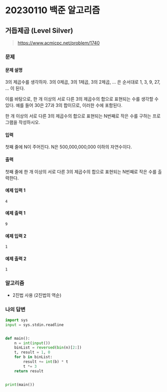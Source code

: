 # 20230110 백준 알고리즘

## 거듭제곱 (Level Silver)
> https://www.acmicpc.net/problem/1740

### 문제
#### 문제 설명
3의 제곱수를 생각하자. 3의 0제곱, 3의 1제곱, 3의 2제곱, ... 은 순서대로 1, 3, 9, 27, ... 이 된다.

이를 바탕으로, 한 개 이상의 서로 다른 3의 제곱수의 합으로 표현되는 수를 생각할 수 있다. 예를 들어 30은 27과 3의 합이므로, 이러한 수에 포함된다.

한 개 이상의 서로 다른 3의 제곱수의 합으로 표현되는 N번째로 작은 수를 구하는 프로그램을 작성하시오.

#### 입력
첫째 줄에 N이 주어진다. N은 500,000,000,000 이하의 자연수이다.

#### 출력
첫째 줄에 한 개 이상의 서로 다른 3의 제곱수의 합으로 표현되는 N번째로 작은 수를 출력한다.

#### 예제 입력 1
```
4
```

#### 예제 출력 1
```
9
```

#### 예제 입력 2
```
1
```

#### 예제 출력 2
```
1
```

### 알고리즘
- 2진법 사용 (2진법의 역순)

### 나의 답변
```python
import sys
input = sys.stdin.readline


def main():
    n = int(input())
    binList = reversed(bin(n)[2:])
    t, result = 1, 0
    for b in binList:
        result += int(b) * t
        t *= 3
    return result


print(main())
```